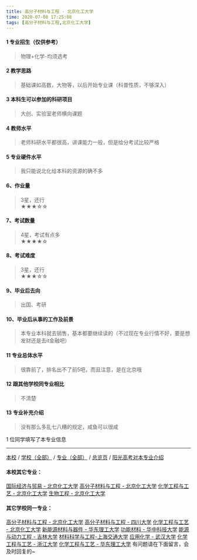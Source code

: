 ```yaml
---
title: 高分子材料与工程 - 北京化工大学
time: 2020-07-08 17:25:08
tags: [高分子材料与工程,北京化工大学]
---
```

#### 1 专业招生（仅供参考）  
> 物理+化学-均须选考



#### 2 教学思路  
> 基础课如高数，大物等，以后开始专业课（科普性质，不够深入）



#### 3 本科生可以参加的科研项目  
>  大创、实验室老师横向课题



#### 4 教师水平
> 老师科研水平都很高，讲课能力一般，但是给分考试比较严格



#### 5 专业硬件水平
> 我只能说北化给本科的资源的确不多



#### 6、作业量
> 3星，还行  
★★★☆☆



#### 7、考试数量  
> 4星，考试有点多   
★★★★☆



#### 8、考试难度  
> 3星，还行   
★★★☆☆



#### 9、毕业后去向  
> 出国、考研



#### 10、毕业后从事的工作及前景  
> 本专业本科就去销售，基本都要继续读的（不过现在专业行情不好，要是想发财还是去it金融吧）



#### 11 专业总体水平 
> 很靠前了，排名出不了前5吧，而且注意，是在北京哦



####  12 跟其他学校同专业相比 
> 不清楚



####  13 专业补充介绍  
> 没有那么多乱七八糟的规定，咸鱼可以很咸


1 位同学填写了本专业信息
***
[本校](https://univgo.github.io/2020/07/08/北京化工大学) / [学校（全部）](https://univgo.github.io/2020/07/09/学校汇总页) / [专业（全部）](https://univgo.github.io/2020/07/09/专业汇总页) / [总览页](https://univgo.github.io/2020/07/09/总览) / [阳光高考对本专业介绍](http://gaokao.chsi.com.cn/sch/zyk/view.do?schId=73394554&specId=73384152)
#### 本校其它专业：
[国际经济与贸易 - 北京化工大学](https://univgo.github.io/2020/07/08/国际经济与贸易%20-%20北京化工大学)
[高分子材料与工程 - 北京化工大学](https://univgo.github.io/2020/07/08/高分子材料与工程%20-%20北京化工大学)
[化学工程与工艺 - 北京化工大学](https://univgo.github.io/2020/07/08/27057f73c283)
[生物工程 - 北京化工大学](https://univgo.github.io/2020/07/08/生物工程%20-%20北京化工大学)
#### 其它学校同一专业：
[高分子材料与工程 - 北京化工大学](https://univgo.github.io/2020/07/08/高分子材料与工程%20-%20北京化工大学)
[高分子材料与工程 - 四川大学](https://univgo.github.io/2020/07/08/81f8ee185b5e)
[化学工程与工艺 - 北京化工大学](https://univgo.github.io/2020/07/08/27057f73c283)
[新能源材料与器件 - 华东理工大学](https://univgo.github.io/2020/07/08/新能源材料与器件%20-%20华东理工大学)
[功能材料 - 华中科技大学](https://univgo.github.io/2020/07/08/功能材料%20-%20华中科技大学)
[能源与动力工程 - 吉林大学](https://univgo.github.io/2020/07/08/能源与动力工程（汽车发动机）-%20吉林大学)
[材料科学与工程-上海交通大学](https://univgo.github.io/2020/07/08/材料科学与工程%20-%20上海交通大学)
[应用化学 - 武汉大学](https://univgo.github.io/2020/07/08/应用化学%20-%20武汉大学)
[化学工程与工艺 - 浙江大学](https://univgo.github.io/2020/07/08/化学工程与工艺%20-%20浙江大学)
[化学工程与工艺 - 华东理工大学](https://univgo.github.io/2020/07/08/化学工程与工艺%20-%20华东理工大学)
有问题请在下面留言，会及时回复的~